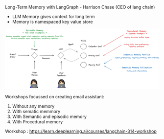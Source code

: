 Long-Term Memory with LangGraph - Harrison Chase (CEO of lang chain)


* LLM Memory gives context for long term
* Memory is namespaced key value store

![image](image.png)

Workshops focussed on creating email assistant:
1. Without any memory
2. With sematic memmory
3. With Semantic and episodic memory
4. With Procedural memory


Workshop : https://learn.deeplearning.ai/courses/langchain-314-workshop